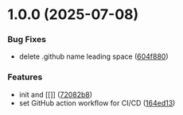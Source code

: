 # 1.0.0 (2025-07-08)


### Bug Fixes

* delete .github name leading space ([604f880](https://github.com/mjrt/markdown-it-bi-directional-links/commit/604f880c53d76c6f6dacb8f30369548324bb7072))


### Features

* init and [[]] ([72082b8](https://github.com/mjrt/markdown-it-bi-directional-links/commit/72082b81bd327791d9131e7b225837cb8f94ebe9))
* set GitHub action workflow for CI/CD ([164ed13](https://github.com/mjrt/markdown-it-bi-directional-links/commit/164ed13969061ef3424573591a68a1b0b471418d))
